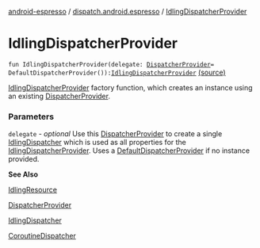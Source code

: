 [android-espresso](../index.md) / [dispatch.android.espresso](index.md) / [IdlingDispatcherProvider](./-idling-dispatcher-provider.md)

# IdlingDispatcherProvider

`fun IdlingDispatcherProvider(delegate: `[`DispatcherProvider`](https://rbusarow.github.io/Dispatch/core/dispatch.core/-dispatcher-provider/index.md)` = DefaultDispatcherProvider()): `[`IdlingDispatcherProvider`](-idling-dispatcher-provider/index.md) [(source)](https://github.com/RBusarow/Dispatch/tree/master/android-espresso/src/main/java/dispatch/android/espresso/IdlingDispatcherProvider.kt#L71)

[IdlingDispatcherProvider](-idling-dispatcher-provider/index.md) factory function, which creates an instance using an existing [DispatcherProvider](https://rbusarow.github.io/Dispatch/core/dispatch.core/-dispatcher-provider/index.md).

### Parameters

`delegate` - *optional* Use this [DispatcherProvider](https://rbusarow.github.io/Dispatch/core/dispatch.core/-dispatcher-provider/index.md) to create a single [IdlingDispatcher](-idling-dispatcher/index.md)
which is used as all properties for the [IdlingDispatcherProvider](-idling-dispatcher-provider/index.md).
Uses a [DefaultDispatcherProvider](https://rbusarow.github.io/Dispatch/core/dispatch.core/-default-dispatcher-provider/index.md) if no instance provided.

**See Also**

[IdlingResource](#)

[DispatcherProvider](https://rbusarow.github.io/Dispatch/core/dispatch.core/-dispatcher-provider/index.md)

[IdlingDispatcher](-idling-dispatcher/index.md)

[CoroutineDispatcher](https://kotlin.github.io/kotlinx.coroutines/kotlinx-coroutines-core/kotlinx.coroutines/-coroutine-dispatcher/index.html)

